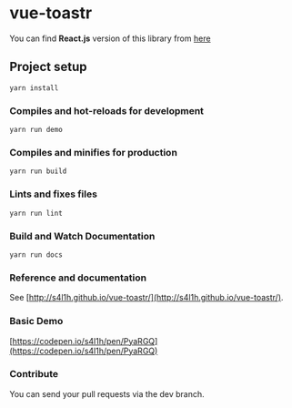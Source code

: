 # vue-toastr

You can find **React.js** version of this library from [here](https://github.com/s4l1h/react-toasted)

## Project setup

```
yarn install
```

### Compiles and hot-reloads for development

```
yarn run demo
```

### Compiles and minifies for production

```
yarn run build
```

### Lints and fixes files

```
yarn run lint
```

### Build and Watch Documentation

```
yarn run docs
```

### Reference and documentation

See [http://s4l1h.github.io/vue-toastr/](http://s4l1h.github.io/vue-toastr/).

### Basic Demo

[https://codepen.io/s4l1h/pen/PyaRGQ](https://codepen.io/s4l1h/pen/PyaRGQ)

### Contribute

You can send your pull requests via the dev branch.
